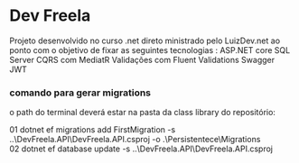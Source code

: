 <h1> Dev Freela </h1>

Projeto desenvolvido no curso .net direto ministrado pelo LuizDev.net ao ponto com o objetivo de fixar as seguintes tecnologias :
ASP.NET core
SQL Server
CQRS com MediatR
Validações com Fluent Validations
Swagger
JWT

<h3>comando para gerar migrations</h3>
o path do terminal deverá estar na pasta da class library do repositório:

01 dotnet ef migrations add FirstMigration -s ..\DevFreela.API\DevFreela.API.csproj -o .\Persistentece\Migrations <br/>
02 dotnet ef database update -s  ..\DevFreela.API\DevFreela.API.csproj


